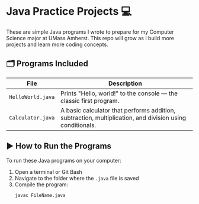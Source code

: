 # Java Practice Projects 💻

These are simple Java programs I wrote to prepare for my Computer Science major at UMass Amherst. This repo will grow as I build more projects and learn more coding concepts.

## 🗂️ Programs Included

| File | Description |
|------|-------------|
| `HelloWorld.java` | Prints "Hello, world!" to the console — the classic first program. |
| `Calculator.java` | A basic calculator that performs addition, subtraction, multiplication, and division using conditionals. |

## ▶️ How to Run the Programs

To run these Java programs on your computer:

1. Open a terminal or Git Bash
2. Navigate to the folder where the `.java` file is saved
3. Compile the program:
   ```bash
   javac FileName.java
